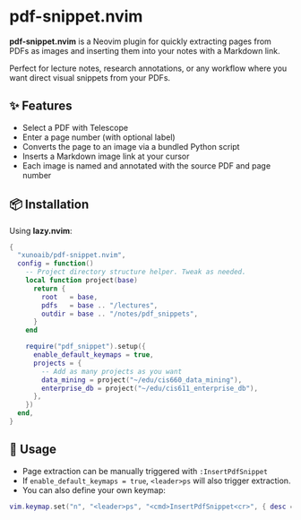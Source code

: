 # pdf-snippet.nvim

**pdf-snippet.nvim** is a Neovim plugin for quickly extracting pages from PDFs
as images and inserting them into your notes with a Markdown link.

Perfect for lecture notes, research annotations, or any workflow where you want
direct visual snippets from your PDFs.

## ✨ Features

- Select a PDF with Telescope
- Enter a page number (with optional label)
- Converts the page to an image via a bundled Python script
- Inserts a Markdown image link at your cursor
- Each image is named and annotated with the source PDF and page number

## 📦 Installation

Using **lazy.nvim**:

```lua
{
  "xunoaib/pdf-snippet.nvim",
  config = function()
    -- Project directory structure helper. Tweak as needed.
    local function project(base)
      return {
        root   = base,
        pdfs   = base .. "/lectures",
        outdir = base .. "/notes/pdf_snippets",
      }
    end

    require("pdf_snippet").setup({
      enable_default_keymaps = true,
      projects = {
        -- Add as many projects as you want
        data_mining = project("~/edu/cis660_data_mining"),
        enterprise_db = project("~/edu/cis611_enterprise_db"),
      },
    })
  end,
}
```

## 🚀 Usage

* Page extraction can be manually triggered with `:InsertPdfSnippet`
* If `enable_default_keymaps = true`, `<leader>ps` will also trigger extraction.
* You can also define your own keymap:

```lua
vim.keymap.set("n", "<leader>ps", "<cmd>InsertPdfSnippet<cr>", { desc = "Insert PDF Snippet" })
```
